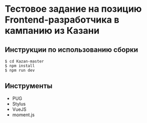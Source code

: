 # Тестовое задание на позицию Frontend-разработчика в кампанию из Казани

## Инструкции по использованию сборки
```
$ cd Kazan-master
$ npm install
$ npm run dev
```
## Инструменты
+ PUG
+ Stylus
+ VueJS
+ moment.js
